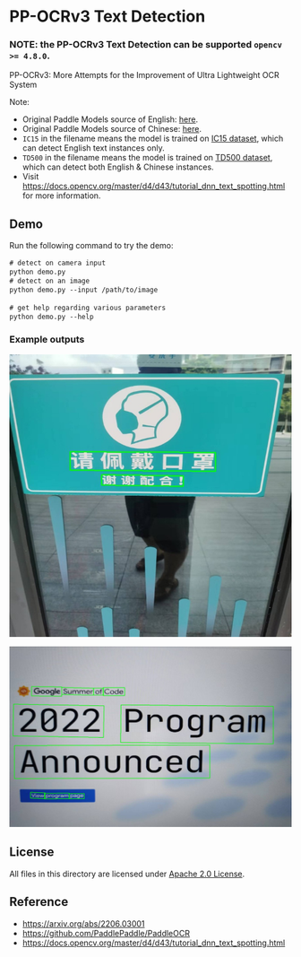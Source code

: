 # PP-OCRv3 Text Detection

### NOTE: the PP-OCRv3 Text Detection can be supported `opencv >= 4.8.0`.
PP-OCRv3: More Attempts for the Improvement of Ultra Lightweight OCR System

Note:

- Original Paddle Models source of English: [here](https://paddleocr.bj.bcebos.com/PP-OCRv3/english/en_PP-OCRv3_det_infer.tar).
- Original Paddle Models source of Chinese: [here](https://paddleocr.bj.bcebos.com/PP-OCRv3/chinese/ch_PP-OCRv3_det_infer.tar).
- `IC15` in the filename means the model is trained on [IC15 dataset](https://rrc.cvc.uab.es/?ch=4&com=introduction), which can detect English text instances only.
- `TD500` in the filename means the model is trained on [TD500 dataset](http://www.iapr-tc11.org/mediawiki/index.php/MSRA_Text_Detection_500_Database_(MSRA-TD500)), which can detect both English & Chinese instances.
- Visit https://docs.opencv.org/master/d4/d43/tutorial_dnn_text_spotting.html for more information.

## Demo

Run the following command to try the demo:

```shell
# detect on camera input
python demo.py
# detect on an image
python demo.py --input /path/to/image

# get help regarding various parameters
python demo.py --help
```

### Example outputs

![mask](./examples/mask.jpg)

![gsoc](./examples/gsoc.jpg)

## License

All files in this directory are licensed under [Apache 2.0 License](./LICENSE).

## Reference

- https://arxiv.org/abs/2206.03001
- https://github.com/PaddlePaddle/PaddleOCR
- https://docs.opencv.org/master/d4/d43/tutorial_dnn_text_spotting.html
